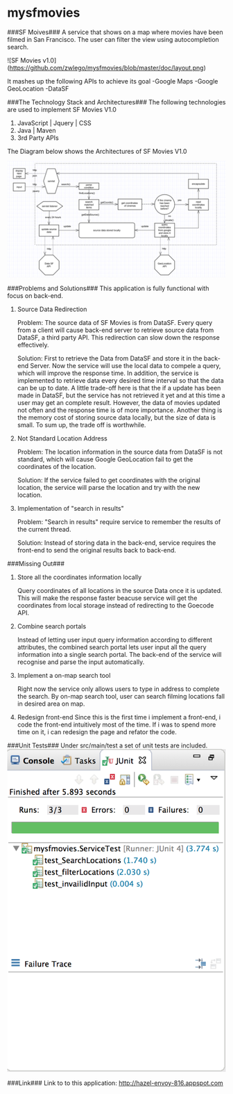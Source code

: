 mysfmovies
==========
###SF Moives###
A service that shows on a map where movies have been filmed in San Francisco. The user can filter the view using autocompletion search.

![SF Movies v1.0] (https://github.com/zwlego/mysfmovies/blob/master/doc/layout.png)

It mashes up the following APIs to achieve its goal
-Google Maps
-Google GeoLocation
-DataSF

###The Technology Stack and Architectures###
The following technologies are used to implement SF Movies V1.0
<ol>
<li>JavaScript | Jquery | CSS
<li>Java | Maven
<li>3rd Party APIs
</ol>

The Diagram below shows the Architectures of SF Movies V1.0

![SF Movies v1.0](https://github.com/zwlego/mysfmovies/blob/master/doc/architectures.png) 


###Problems and Solutions###
This application is fully functional with focus on back-end.
<ol>
<li> Source Data Redirection
<p>
Problem: The source data of SF Movies is from DataSF. Every query from a client will cause back-end server to retrieve source
data from DataSF, a third party API. This redirection can slow down the response effectively.</p>
<p>
Solution: First to retrieve the Data from DataSF and store it in the back-end Server. Now the service will use the local data  to compele a query, which will improve the response time. In addition, the service is implemented to retrieve data every desired time interval so that the data can be up to date. A little trade-off here is that the if a update has been made in DataSF, but the service has not retrieved it yet and at this time a user may get an complete result. However, the data of movies updated not often and the response time is of more importance. Another thing is the memory cost of storing source data locally, but the size of data is small. To sum up, the trade off is worthwhile.</p>
<li> Not Standard Location Address
<p>
Problem: The location information in the source data from DataSF is not standard, which will cause Google GeoLocation fail to get the coordinates of the location.</p>
<p>
Solution: If the service failed to get coordinates with the original location, the service will parse the location and try with the new location.</p>
<li> Implementation of "search in results" 
<p>
Problem: "Search in results" require service to remember the results of the current thread. </p>
<p>
Solution: Instead of storing data in the back-end, service requires the front-end to send the original results back to back-end.
</p>
</ol>

###Missing Out###
<ol>
<li>Store all the coordinates information locally 
<p>Query coordinates of all locations in the source Data once it is updated. This will make the response faster beacuse service will get the coordinates from local storage instead of redirecting to the Goecode API.</p>
<li>Combine search portals
<p> Instead of letting user input query information according to different attributes, the combined search portal lets user input all the query information into a single search portal. The back-end of the service will recognise and parse the input automatically. </p>
<li>Implement a on-map search tool
<p>
Right now the service only allows users to type in address to complete the search. By on-map search tool, user can search filming locations fall in desired area on map.
</p>
<li>Redesign front-end
Since this is the first time i implement a front-end, i code the front-end intuitively most of the time. If i was to spend more time on it, i can redesign the page and refator the code. 
</ol>  

###Unit Tests###
Under src/main/test a set of unit tests are included.
![SF Movies v1.0](https://github.com/zwlego/mysfmovies/blob/master/doc/testResult.png)

###Link###
Link to to this application: http://hazel-envoy-816.appspot.com



